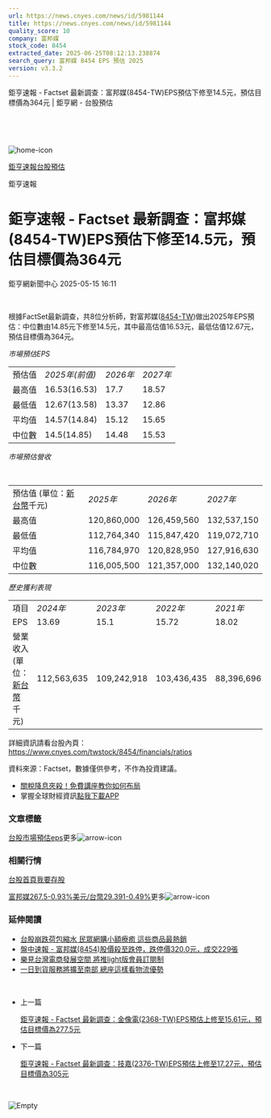 ```yaml
---
url: https://news.cnyes.com/news/id/5981144
title: https://news.cnyes.com/news/id/5981144
quality_score: 10
company: 富邦媒
stock_code: 8454
extracted_date: 2025-06-25T08:12:13.238874
search_query: 富邦媒 8454 EPS 預估 2025
version: v3.3.2
---
```


鉅亨速報 - Factset 最新調查：富邦媒(8454-TW)EPS預估下修至14.5元，預估目標價為364元 | 鉅亨網 - 台股預估

‌

‌

![home-icon](/assets/icons/breadCrumb/symbol-icon-home.svg)

[鉅亨速報](/news/cat/anue_live)[台股預估](/news/cat/tw_forecast)

鉅亨速報

# 鉅亨速報 - Factset 最新調查：富邦媒(8454-TW)EPS預估下修至14.5元，預估目標價為364元

鉅亨網新聞中心 2025-05-15 16:11

‌

根據FactSet最新調查，共8位分析師，對富邦媒([8454-TW](https://www.cnyes.com/twstock/8454))做出2025年EPS預估：中位數由14.85元下修至14.5元，其中最高估值16.53元，最低估值12.67元，預估目標價為364元。

*市場預估EPS*

|  |  |  |  |
| --- | --- | --- | --- |
| 預估值 | *2025年(前值)* | *2026年* | *2027年* |
| 最高值 | 16.53(16.53) | 17.7 | 18.57 |
| 最低值 | 12.67(13.58) | 13.37 | 12.86 |
| 平均值 | 14.57(14.84) | 15.12 | 15.65 |
| 中位數 | 14.5(14.85) | 14.48 | 15.53 |

*市場預估營收*

‌

|  |  |  |  |
| --- | --- | --- | --- |
| 預估值 (單位：[新台幣](https://invest.cnyes.com/forex/detail/usdtwd)千元) | *2025年* | *2026年* | *2027年* |
| 最高值 | 120,860,000 | 126,459,560 | 132,537,150 |
| 最低值 | 112,764,340 | 115,847,420 | 119,072,710 |
| 平均值 | 116,784,970 | 120,828,950 | 127,916,630 |
| 中位數 | 116,005,500 | 121,357,000 | 132,140,020 |

*歷史獲利表現*

|  |  |  |  |  |
| --- | --- | --- | --- | --- |
| 項目 | *2024年* | *2023年* | *2022年* | *2021年* |
| EPS | 13.69 | 15.1 | 15.72 | 18.02 |
| 營業收入 (單位：[新台幣](https://invest.cnyes.com/forex/detail/usdtwd)千元) | 112,563,635 | 109,242,918 | 103,436,435 | 88,396,696 |

詳細資訊請看台股內頁：  
<https://www.cnyes.com/twstock/8454/financials/ratios>

資料來源：Factset，數據僅供參考，不作為投資建議。

* [關稅降息夾殺！免費講座教你如何布局](https://www.rsc.com.tw/Cnyes_RSC/SeminarBooking2025InvestmentOutlook.aspx?utm_source=anue&utm_medium=usstocks_end)
* 掌握全球財經資訊[點我下載APP](http://www.cnyes.com/app/?utm_source=mweb&utm_medium=HamMenuBanner&utm_campaign=fixed&utm_content=entr)

### 文章標籤

[台股](https://news.cnyes.com/tag/台股 "台股")[市場預估](https://news.cnyes.com/tag/市場預估 "市場預估")[eps](https://news.cnyes.com/tag/eps "eps")更多![arrow-icon](/assets/icons/arrows/arrow-down.svg)

### 相關行情

[台股首頁](https://www.cnyes.com/twstock)[我要存股](https://supr.link/8OHaU)

[富邦媒267.5-0.93%](https://www.cnyes.com/twstock/8454)[美元/台幣29.391-0.49%](https://invest.cnyes.com/forex/detail/USDTWD)更多![arrow-icon](/assets/icons/arrows/arrow-down.svg)

### 延伸閱讀

* [台股崩跌荷包縮水 民眾網購小額療癒 這些商品最熱銷](/news/id/5949243)
* [盤中速報 - 富邦媒(8454)股價殺至跌停，跌停價320.0元，成交229張](/news/id/5924067)
* [樂見台灣電商發展空間 將推light版會員訂閱制](/news/id/5912978)
* [一日到貨服務將擴至南部 總座這樣看物流優勢](/news/id/5912496)

‌

* 上一篇

  [鉅亨速報 - Factset 最新調查：金像電(2368-TW)EPS預估上修至15.61元，預估目標價為277.5元](/news/id/5981578)
* 下一篇

  [鉅亨速報 - Factset 最新調查：技嘉(2376-TW)EPS預估上修至17.27元，預估目標價為305元](/news/id/5980782)

‌

![Empty](/assets/icons/skeleton/empty-image.svg)

‌